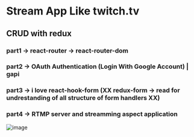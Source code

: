 # Stream App Like twitch.tv

## CRUD with redux

### part1 -> react-router -> react-router-dom

### part2 -> OAuth Authentication (Login With Google Account) | gapi

### part3 -> i love react-hook-form (XX redux-form -> read for undrestanding of all structure of form handlers XX)

### part4 -> RTMP server and streamming aspect application

![image](https://user-images.githubusercontent.com/45576199/145114008-f3892d54-6ed8-4abe-b111-0264eea8d6d8.png)

